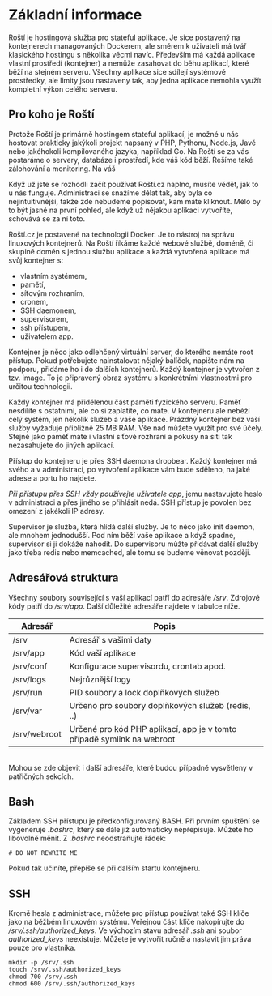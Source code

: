 # Základní informace

Roští je hostingová služba pro stateful aplikace. Je sice postavený na kontejnerech managovaných Dockerem, ale směrem k uživateli má tvář klasického hostingu s několika věcmi navíc. Především má každá aplikace vlastní prostředí (kontejner) a nemůže zasahovat do běhu aplikací, které běží na stejném serveru. Všechny aplikace sice sdílejí systémové prostředky, ale limity jsou nastaveny tak, aby jedna aplikace nemohla využít kompletní výkon celého serveru. 

## Pro koho je Roští

Protože Roští je primárně hostingem stateful aplikací, je možné u nás hostovat prakticky jakýkoli projekt napsaný v PHP, Pythonu, Node.js, Javě nebo jakéhokoli kompilovaného jazyka, například Go. Na Roští se za vás postaráme o servery, databáze i prostředí, kde váš kód běží. Řešíme také zálohování a monitoring. Na váš 

Když už jste se rozhodli začít používat Roští.cz naplno, musíte vědět, jak to u nás funguje. Administraci se snažíme dělat tak, aby byla co nejintuitivnější, takže zde nebudeme popisovat, kam máte kliknout. Mělo by to být jasné na první pohled, ale když už nějakou aplikaci vytvoříte, schovává se za ní toto.

Roští.cz je postavené na technologii Docker. Je to nástroj na správu linuxových kontejnerů. Na Roští říkáme každé webové službě, doméně, či skupině domén s jednou službu aplikace a každá vytvořená aplikace má svůj kontejner s:

* vlastním systémem,
* pamětí,
* síťovým rozhraním,
* cronem,
* SSH daemonem,
* supervisorem,
* ssh přístupem,
* uživatelem app.

Kontejner je něco jako odlehčený virtuální server, do kterého nemáte root přístup. Pokud potřebujete nainstalovat nějaký balíček, napište nám na podporu, přidáme ho i do dalších kontejnerů. Každý kontejner je vytvořen z tzv. image. To je připravený obraz systému s konkrétními vlastnostmi pro určitou technologii.

Každý kontejner má přidělenou část paměti fyzického serveru. Paměť nesdílíte s ostatními, ale co si zaplatíte, co máte. V kontejneru ale neběží celý systém, jen několik služeb a vaše aplikace. Prázdný kontejner bez vaší služby vyžaduje přibližně 25 MB RAM. Vše nad můžete využít pro své účely. Stejně jako paměť máte i vlastní síťové rozhraní a pokusy na síti tak nezasahujete do jiných aplikací.

Přístup do kontejneru je přes SSH daemona dropbear. Každý kontejner má svého a v administraci, po vytvoření aplikace vám bude sděleno, na jaké adrese a portu ho najdete.

*Při přístupu přes SSH vždy používejte uživatele app*, jemu nastavujete heslo v administraci a přes jiného se přihlásit nedá. SSH přístup je povolen bez omezení z jakékoli IP adresy.

Supervisor je služba, která hlídá další služby. Je to něco jako init daemon, ale mnohem jednodušší. Pod ním běží vaše aplikace a když spadne, supervisor si ji dokáže nahodit. Do supervisoru  můžte přidávat další služby jako třeba redis nebo memcached, ale tomu se budeme věnovat později.

## Adresářová struktura

Všechny soubory související s vaší aplikací patří do adresáře _/srv_. Zdrojové kódy patří do _/srv/app_. Další důležité adresáře najdete v tabulce níže.

| Adresář         | Popis                                                                   |
|-----------------|-------------------------------------------------------------------------|
| /srv            | Adresář s vašimi daty                                                   |
| /srv/app        | Kód vaší aplikace                                                       |
| /srv/conf       | Konfigurace supervisordu, crontab apod.                                 |
| /srv/logs       | Nejrůznější logy                                                        |
| /srv/run        | PID soubory a lock doplňkových služeb                                   |
| /srv/var        | Určeno pro soubory doplňkových služeb (redis, ..)                       |
| /srv/webroot    | Určené pro kód PHP aplikací, app je v tomto případě symlink na webroot  |

<br>
Mohou se zde objevit i další adresáře, které budou případně vysvětleny v patřičných sekcích.

## Bash

Základem SSH přístupu je předkonfigurovaný BASH. Při prvním spuštění se vygeneruje _.bashrc_, který se dále již automaticky nepřepisuje. Můžete ho libovolně měnit. Z _.bashrc_ neodstraňujte řádek:

```
# DO NOT REWRITE ME
```

Pokud tak učiníte, přepíše se při dalším startu kontejneru.

## SSH

Kromě hesla z administrace, můžete pro přístup používat také SSH klíče jako na běžbém linuxovém systému. Veřejnou část klíče nakopírujte do */srv/.ssh/authorized_keys*. Ve výchozím stavu adresář _.ssh_ ani soubor *authorized_keys* neexistuje. Můžete je vytvořit ručně a nastavit jim práva pouze pro vlastníka.

```shell
mkdir -p /srv/.ssh
touch /srv/.ssh/authorized_keys
chmod 700 /srv/.ssh
chmod 600 /srv/.ssh/authorized_keys
```

